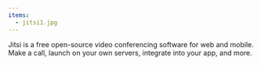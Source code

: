 ```yaml
---
items:
  - jitsi1.jpg
---
```


Jitsi is a free open-source video conferencing software for web and mobile. Make a call, launch on your own servers, integrate into your app, and more.
